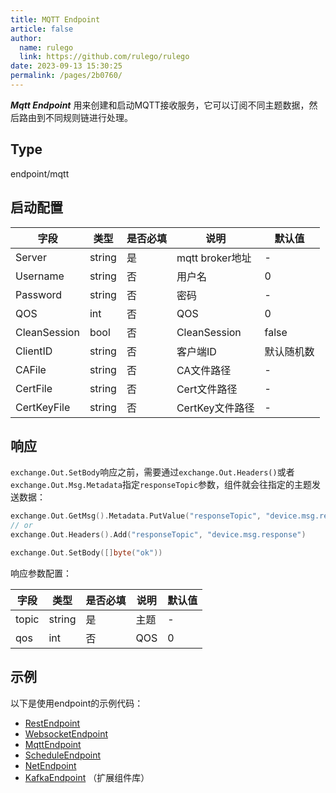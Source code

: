 ```yaml
---
title: MQTT Endpoint
article: false
author: 
  name: rulego
  link: https://github.com/rulego/rulego
date: 2023-09-13 15:30:25
permalink: /pages/2b0760/
---
```



***Mqtt Endpoint*** 用来创建和启动MQTT接收服务，它可以订阅不同主题数据，然后路由到不同规则链进行处理。

## Type

endpoint/mqtt

## 启动配置

| 字段           | 类型     | 是否必填 | 说明            | 默认值   |
|--------------|--------|------|---------------|-------|
| Server       | string | 是    | mqtt broker地址 | -     |
| Username     | string | 否    | 用户名           | 0     |
| Password     | string | 否    | 密码            | -     |
| QOS          | int    | 否    | QOS           | 0     |
| CleanSession | bool   | 否    | CleanSession  | false |
| ClientID     | string | 否    | 客户端ID         | 默认随机数 |
| CAFile       | string | 否    | CA文件路径        | -     |
| CertFile     | string | 否    | Cert文件路径      | -     |
| CertKeyFile  | string | 否    | CertKey文件路径   | -     |

## 响应

`exchange.Out.SetBody`响应之前，需要通过`exchange.Out.Headers()`或者`exchange.Out.Msg.Metadata`指定`responseTopic`参数，组件就会往指定的主题发送数据：

```go
exchange.Out.GetMsg().Metadata.PutValue("responseTopic", "device.msg.response")
// or
exchange.Out.Headers().Add("responseTopic", "device.msg.response")

exchange.Out.SetBody([]byte("ok"))
```

响应参数配置：

| 字段    | 类型     | 是否必填 | 说明  | 默认值 |
|-------|--------|------|-----|-----|
| topic | string | 是    | 主题  | -   |
| qos   | int    | 否    | QOS | 0   |


## 示例

以下是使用endpoint的示例代码：
- [RestEndpoint](https://github.com/rulego/rulego/tree/main/examples/http_endpoint/http_endpoint.go)
- [WebsocketEndpoint](https://github.com/rulego/rulego/tree/main/endpoint/websocket/websocket_test.go)
- [MqttEndpoint](https://github.com/rulego/rulego/tree/main/endpoint/mqtt/mqtt_test.go)
- [ScheduleEndpoint](https://github.com/rulego/rulego/tree/main/endpoint/schedule/schedule_test.go)
- [NetEndpoint](https://github.com/rulego/rulego/tree/main/endpoint/net/net_test.go)
- [KafkaEndpoint](https://github.com/rulego/rulego-components/blob/main/endpoint/kafka/kafka_test.go) （扩展组件库）